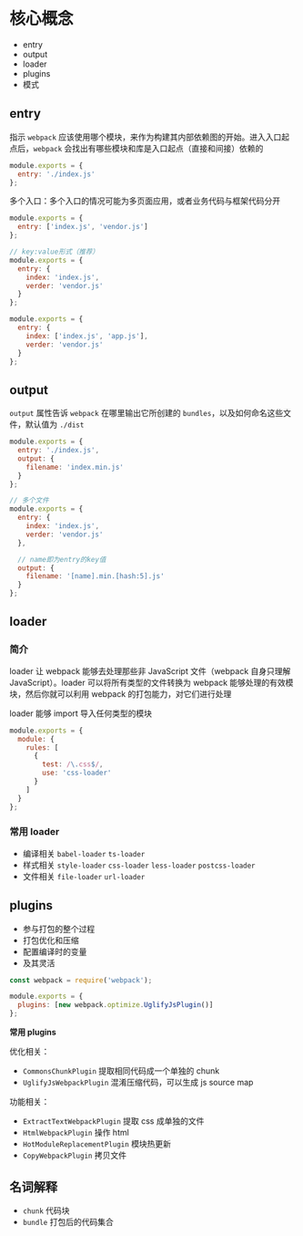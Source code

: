 # 核心概念

- entry
- output
- loader
- plugins
- 模式

## entry

指示 `webpack` 应该使用哪个模块，来作为构建其内部依赖图的开始。进入入口起点后，`webpack` 会找出有哪些模块和库是入口起点（直接和间接）依赖的

```javascript
module.exports = {
  entry: './index.js'
};
```

多个入口：多个入口的情况可能为多页面应用，或者业务代码与框架代码分开

```javascript
module.exports = {
  entry: ['index.js', 'vendor.js']
};

// key:value形式（推荐）
module.exports = {
  entry: {
    index: 'index.js',
    verder: 'vendor.js'
  }
};

module.exports = {
  entry: {
    index: ['index.js', 'app.js'],
    verder: 'vendor.js'
  }
};
```

## output

`output` 属性告诉 `webpack` 在哪里输出它所创建的 `bundles`，以及如何命名这些文件，默认值为 `./dist`

```javascript
module.exports = {
  entry: './index.js',
  output: {
    filename: 'index.min.js'
  }
};

// 多个文件
module.exports = {
  entry: {
    index: 'index.js',
    verder: 'vendor.js'
  },

  // name即为entry的key值
  output: {
    filename: '[name].min.[hash:5].js'
  }
};
```

## loader

### 简介

loader 让 webpack 能够去处理那些非 JavaScript 文件（webpack 自身只理解 JavaScript）。loader 可以将所有类型的文件转换为 webpack 能够处理的有效模块，然后你就可以利用 webpack 的打包能力，对它们进行处理

<p class="warning">loader 能够 import 导入任何类型的模块</p>

```javascript
module.exports = {
  module: {
    rules: [
      {
        test: /\.css$/,
        use: 'css-loader'
      }
    ]
  }
};
```

### 常用 loader

- 编译相关 `babel-loader` `ts-loader`
- 样式相关 `style-loader` `css-loader` `less-loader` `postcss-loader`
- 文件相关 `file-loader` `url-loader`

## plugins

- 参与打包的整个过程
- 打包优化和压缩
- 配置编译时的变量
- 及其灵活

```javascript
const webpack = require('webpack');

module.exports = {
  plugins: [new webpack.optimize.UglifyJsPlugin()]
};
```

**常用 plugins**

优化相关：

- `CommonsChunkPlugin` 提取相同代码成一个单独的 chunk
- `UglifyJsWebpackPlugin` 混淆压缩代码，可以生成 js source map

功能相关：

- `ExtractTextWebpackPlugin` 提取 css 成单独的文件
- `HtmlWebpackPlugin` 操作 html
- `HotModuleReplacementPlugin` 模块热更新
- `CopyWebpackPlugin` 拷贝文件

## 名词解释

- `chunk` 代码块
- `bundle` 打包后的代码集合
